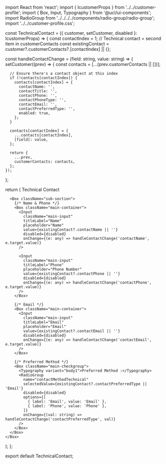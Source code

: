 import React from 'react';
import { IcustomerProps } from '../../customer-profile';
import { Box, Input, Typography } from '@ucl/ui-components';
import RadioGroup from '../../../../components/radio-group/radio-group';
import '../../customer-profile.css';

const TechnicalContact = ({ customer, setCustomer, disabled }: IcustomerProps) => {
  const contactIndex = 1; // Technical contact = second item in customerContacts
  const existingContact = customer?.customerContacts?.[contactIndex] || {};

  const handleContactChange = (field: string, value: string) => {
    setCustomer((prev) => {
      const contacts = [...(prev.customerContacts || [])];

      // Ensure there's a contact object at this index
      if (!contacts[contactIndex]) {
        contacts[contactIndex] = {
          contactName: '',
          contactTitle: '',
          contactPhone: '',
          contactPhoneType: '',
          contactEmail: '',
          contactPreferredType: '',
          enabled: true,
        };
      }

      contacts[contactIndex] = {
        ...contacts[contactIndex],
        [field]: value,
      };

      return {
        ...prev,
        customerContacts: contacts,
      };
    });
  };

  return (
    <Box className="section">
      <Typography variant="h3" className="main-header" fontStyle="italic">
        Technical Contact
      </Typography>

      <Box className="sub-section">
        {/* Name & Phone */}
        <Box className="main-container">
          <Input
            className="main-input"
            titleLabel="Name"
            placeholder="Name"
            value={existingContact?.contactName || ''}
            disabled={disabled}
            onChange={(e: any) => handleContactChange('contactName', e.target.value)}
          />

          <Input
            className="main-input"
            titleLabel="Phone"
            placeholder="Phone Number"
            value={existingContact?.contactPhone || ''}
            disabled={disabled}
            onChange={(e: any) => handleContactChange('contactPhone', e.target.value)}
          />
        </Box>

        {/* Email */}
        <Box className="main-container">
          <Input
            className="main-input"
            titleLabel="Email"
            placeholder="Email"
            value={existingContact?.contactEmail || ''}
            disabled={disabled}
            onChange={(e: any) => handleContactChange('contactEmail', e.target.value)}
          />
        </Box>

        {/* Preferred Method */}
        <Box className="main-checkgroup">
          <Typography variant="body1">Preferred Method :</Typography>
          <RadioGroup
            name="contactMethodTechnical"
            selectedValue={existingContact?.contactPreferredType || 'Email'}
            disabled={disabled}
            options={[
              { label: 'Email', value: 'Email' },
              { label: 'Phone', value: 'Phone' },
            ]}
            onChange={(val: string) => handleContactChange('contactPreferredType', val)}
          />
        </Box>
      </Box>
    </Box>
  );
};

export default TechnicalContact;
